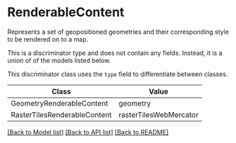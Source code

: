 # RenderableContent

Represents a set of geopositioned geometries and their corresponding style to be rendered on to a map.


This is a discriminator type and does not contain any fields. Instead, it is a union
of of the models listed below.

This discriminator class uses the `type` field to differentiate between classes.

| Class | Value
| ------------ | -------------
GeometryRenderableContent | geometry
RasterTilesRenderableContent | rasterTilesWebMercator


[[Back to Model list]](../../../../README.md#models-v1-link) [[Back to API list]](../../../../README.md#apis-v1-link) [[Back to README]](../../../../README.md)
